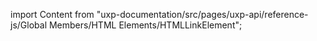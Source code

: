 
import Content from "uxp-documentation/src/pages/uxp-api/reference-js/Global Members/HTML Elements/HTMLLinkElement";

<Content query="product=photoshop"/>
